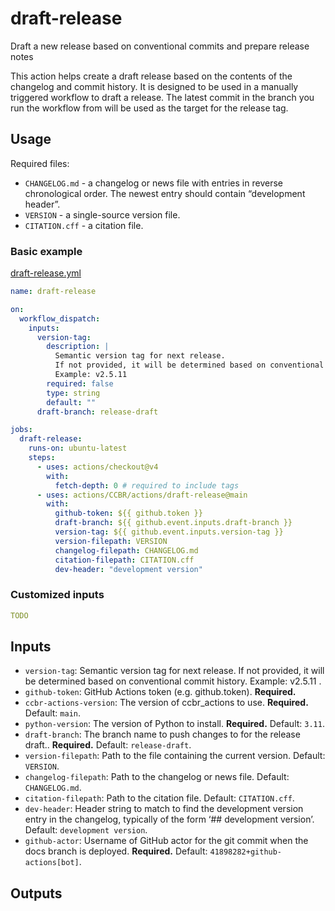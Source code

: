 # draft-release

Draft a new release based on conventional commits and prepare release
notes

This action helps create a draft release based on the contents of the
changelog and commit history. It is designed to be used in a manually
triggered workflow to draft a release. The latest commit in the branch
you run the workflow from will be used as the target for the release
tag.

## Usage

Required files:

- `CHANGELOG.md` - a changelog or news file with entries in reverse
  chronological order. The newest entry should contain “development
  header”.
- `VERSION` - a single-source version file.
- `CITATION.cff` - a citation file.

### Basic example

[draft-release.yml](examples/draft-release.yml)

```yaml
name: draft-release

on:
  workflow_dispatch:
    inputs:
      version-tag:
        description: |
          Semantic version tag for next release.
          If not provided, it will be determined based on conventional commit history.
          Example: v2.5.11
        required: false
        type: string
        default: ""
      draft-branch: release-draft

jobs:
  draft-release:
    runs-on: ubuntu-latest
    steps:
      - uses: actions/checkout@v4
        with:
          fetch-depth: 0 # required to include tags
      - uses: actions/CCBR/actions/draft-release@main
        with:
          github-token: ${{ github.token }}
          draft-branch: ${{ github.event.inputs.draft-branch }}
          version-tag: ${{ github.event.inputs.version-tag }}
          version-filepath: VERSION
          changelog-filepath: CHANGELOG.md
          citation-filepath: CITATION.cff
          dev-header: "development version"
```

### Customized inputs

```yaml
TODO
```

## Inputs

- `version-tag`: Semantic version tag for next release. If not provided,
  it will be determined based on conventional commit history. Example:
  v2.5.11 .
- `github-token`: GitHub Actions token (e.g. github.token).
  **Required.**
- `ccbr-actions-version`: The version of ccbr_actions to use.
  **Required.** Default: `main`.
- `python-version`: The version of Python to install. **Required.**
  Default: `3.11`.
- `draft-branch`: The branch name to push changes to for the release
  draft.. **Required.** Default: `release-draft`.
- `version-filepath`: Path to the file containing the current version.
  Default: `VERSION`.
- `changelog-filepath`: Path to the changelog or news file. Default:
  `CHANGELOG.md`.
- `citation-filepath`: Path to the citation file. Default:
  `CITATION.cff`.
- `dev-header`: Header string to match to find the development version
  entry in the changelog, typically of the form ‘\## <software name>
  development version’. Default: `development version`.
- `github-actor`: Username of GitHub actor for the git commit when the
  docs branch is deployed. **Required.** Default:
  `41898282+github-actions[bot]`.

## Outputs
